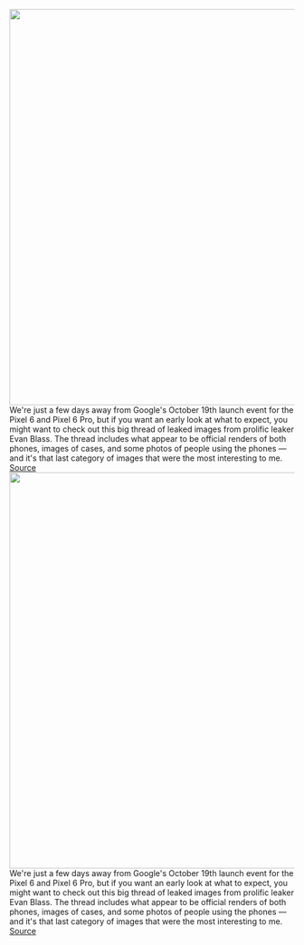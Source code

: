 <img src='https://cdn.vox-cdn.com/thumbor/hEswzDjgchEaiYJUjL4U1LxNvAw=/0x0:4096x2725/1200x800/filters:focal(2044x964:2698x1618)/cdn.vox-cdn.com/uploads/chorus_image/image/70002130/FBxXgMvWUAUanqP.0.jpeg' width='700px' /><br/>
We're just a few days away from Google's October 19th launch event for the Pixel 6 and Pixel 6 Pro, but if you want an early look at what to expect, you might want to check out this big thread of leaked images from prolific leaker Evan Blass. The thread includes what appear to be official renders of both phones, images of cases, and some photos of people using the phones — and it's that last category of images that were the most interesting to me.
<a href='https://www.theverge.com/2021/10/15/22729135/google-pixel-6-pro-leaked-photos-images-renders-evan-blass'> Source <a/><img src='https://cdn.vox-cdn.com/thumbor/hEswzDjgchEaiYJUjL4U1LxNvAw=/0x0:4096x2725/1200x800/filters:focal(2044x964:2698x1618)/cdn.vox-cdn.com/uploads/chorus_image/image/70002130/FBxXgMvWUAUanqP.0.jpeg' width='700px' /><br/>
We're just a few days away from Google's October 19th launch event for the Pixel 6 and Pixel 6 Pro, but if you want an early look at what to expect, you might want to check out this big thread of leaked images from prolific leaker Evan Blass. The thread includes what appear to be official renders of both phones, images of cases, and some photos of people using the phones — and it's that last category of images that were the most interesting to me.
<a href='https://www.theverge.com/2021/10/15/22729135/google-pixel-6-pro-leaked-photos-images-renders-evan-blass'> Source <a/>